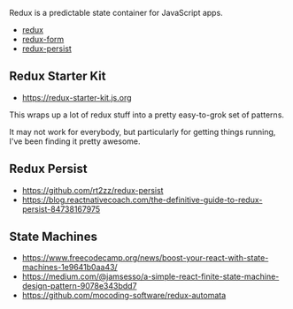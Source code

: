 Redux is a predictable state container for JavaScript apps.

* [redux](http://redux.js.org/)
* [redux-form](http://redux-form.com/6.1.1/)
* [redux-persist](https://github.com/rt2zz/redux-persist)

## Redux Starter Kit

* https://redux-starter-kit.js.org

This wraps up a lot of redux stuff into a pretty easy-to-grok set of patterns.

It may not work for everybody, but particularly for getting things running, I've been finding it pretty awesome.

## Redux Persist

* https://github.com/rt2zz/redux-persist
* https://blog.reactnativecoach.com/the-definitive-guide-to-redux-persist-84738167975

## State Machines

* https://www.freecodecamp.org/news/boost-your-react-with-state-machines-1e9641b0aa43/
* https://medium.com/@jamsesso/a-simple-react-finite-state-machine-design-pattern-9078e343bdd7
* https://github.com/mocoding-software/redux-automata
